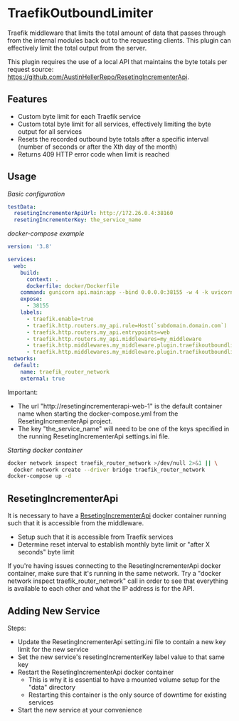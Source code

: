 # TraefikOutboundLimiter
Traefik middleware that limits the total amount of data that passes through from the internal modules back out to the requesting clients. This plugin can effectively limit the total output from the server.

This plugin requires the use of a local API that maintains the byte totals per request source: https://github.com/AustinHellerRepo/ResetingIncrementerApi.

## Features

- Custom byte limit for each Traefik service
- Custom total byte limit for all services, effectively limiting the byte output for all services
- Resets the recorded outbound byte totals after a specific interval (number of seconds or after the Xth day of the month)
- Returns 409 HTTP error code when limit is reached

## Usage

_Basic configuration_
```yml
testData:
  resetingIncrementerApiUrl: http://172.26.0.4:38160
  resetingIncrementerKey: the_service_name
```

_docker-compose example_
```yml
version: '3.8'

services:
  web:
    build:
      context: .
      dockerfile: docker/Dockerfile
    command: gunicorn api.main:app --bind 0.0.0.0:38155 -w 4 -k uvicorn.workers.UvicornWorker
    expose:
      - 38155
    labels:
      - traefik.enable=true
      - traefik.http.routers.my_api.rule=Host(`subdomain.domain.com`)
      - traefik.http.routers.my_api.entrypoints=web
      - traefik.http.routers.my_api.middlewares=my_middleware
      - traefik.http.middlewares.my_middleware.plugin.traefikoutboundlimiter.resetingIncrementerApiUrl=http://resetingincrementerapi-web-1:38160
      - traefik.http.middlewares.my_middleware.plugin.traefikoutboundlimiter.resetingIncrementerKey=the_service_name
networks:
  default:
    name: traefik_router_network
    external: true
```
Important:
- The url "http://resetingincrementerapi-web-1" is the default container name when starting the docker-compose.yml from the ResetingIncrementerApi project.
- The key "the_service_name" will need to be one of the keys specified in the running ResetingIncrementerApi settings.ini file.

_Starting docker container_
```sh
docker network inspect traefik_router_network >/dev/null 2>&1 || \
  docker network create --driver bridge traefik_router_network
docker-compose up -d
```

## ResetingIncrementerApi

It is necessary to have a [ResetingIncrementerApi](https://github.com/AustinHellerRepo/ResetingIncrementerApi) docker container running such that it is accessible from the middleware.

- Setup such that it is accessible from Traefik services
- Determine reset interval to establish monthly byte limit or "after X seconds" byte limit

If you're having issues connecting to the ResetingIncrementerApi docker container, make sure that it's running in the same network. Try a "docker network inspect traefik_router_network" call in order to see that everything is available to each other and what the IP address is for the API.

## Adding New Service
Steps:
- Update the ResetingIncrementerApi setting.ini file to contain a new key limit for the new service
- Set the new service's resetingIncrementerKey label value to that same key
- Restart the ResetingIncrementerApi docker container
  - This is why it is essential to have a mounted volume setup for the "data" directory
  - Restarting this container is the only source of downtime for existing services
- Start the new service at your convenience
